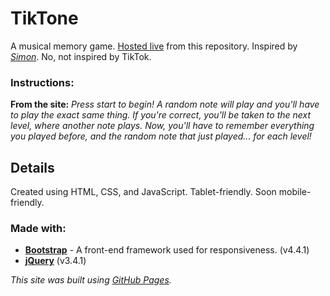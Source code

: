 # TikTone
A musical memory game. [Hosted live](https://maxlams.github.io/tiktone/) from this repository. Inspired by *[Simon]*. No, not inspired by TikTok.

### Instructions:
**From the site:** 
*Press start to begin! A random note will play and you'll have to play the exact same thing. If you're correct, you'll be taken to the next level, where another note plays. Now, you'll have to remember everything you played before, and the random note that just played... for each level!*

## Details
Created using HTML, CSS, and JavaScript. Tablet-friendly. Soon mobile-friendly.

### Made with:
- **[Bootstrap](https://getbootstrap.com/)** - A front-end framework used for responsiveness. (v4.4.1)
- **[jQuery](https://jquery.com/)** (v3.4.1)

*This site was built using [GitHub Pages](https://pages.github.com/).*

[Simon]: https://en.wikipedia.org/wiki/Simon_(game)
